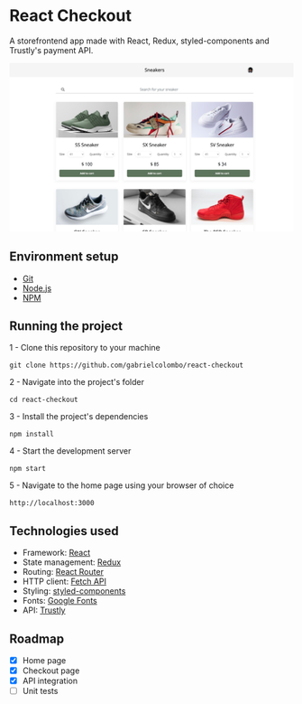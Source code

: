# React Checkout

A storefrontend app made with React, Redux, styled-components and Trustly's payment API.

![A storefrontend app made with React by Gabriel Colombo](thumbnail.png)

## Environment setup

- [Git](https://git-scm.com/)
- [Node.js](https://nodejs.org/en/)
- [NPM](https://www.npmjs.com/)

## Running the project

1 - Clone this repository to your machine

```
git clone https://github.com/gabrielcolombo/react-checkout
```

2 - Navigate into the project's folder

```
cd react-checkout
```

3 - Install the project's dependencies

```
npm install
```

4 - Start the development server

```
npm start
```

5 - Navigate to the home page using your browser of choice

```
http://localhost:3000
```

## Technologies used

- Framework: [React](https://reactjs.org/)
- State management: [Redux](https://redux.js.org/)
- Routing: [React Router](https://reactrouter.com/)
- HTTP client: [Fetch API](https://developer.mozilla.org/en-US/docs/Web/API/Fetch_API)
- Styling: [styled-components](https://styled-components.com/)
- Fonts: [Google Fonts](https://fonts.google.com/)
- API: [Trustly](https://developers.trustly.com/emea/docs/welcome)

## Roadmap

- [x] Home page
- [x] Checkout page
- [x] API integration
- [ ] Unit tests
